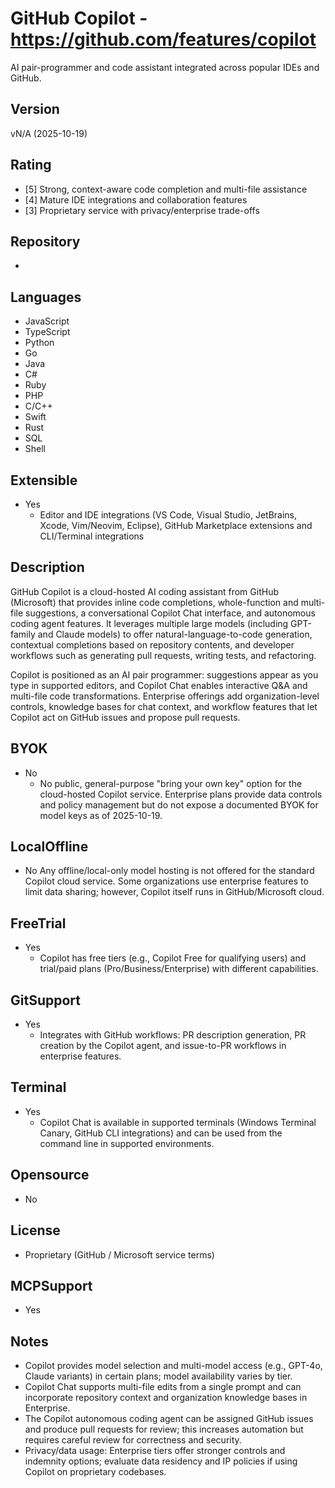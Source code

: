# GitHub Copilot - https://github.com/features/copilot
AI pair-programmer and code assistant integrated across popular IDEs and GitHub.
## Version
vN/A (2025-10-19)
## Rating
- [5] Strong, context-aware code completion and multi-file assistance
- [4] Mature IDE integrations and collaboration features
- [3] Proprietary service with privacy/enterprise trade-offs
## Repository
- 
## Languages
- JavaScript
- TypeScript
- Python
- Go
- Java
- C#
- Ruby
- PHP
- C/C++
- Swift
- Rust
- SQL
- Shell
## Extensible
- Yes
  - Editor and IDE integrations (VS Code, Visual Studio, JetBrains, Xcode, Vim/Neovim, Eclipse), GitHub Marketplace extensions and CLI/Terminal integrations
## Description
GitHub Copilot is a cloud-hosted AI coding assistant from GitHub (Microsoft) that provides inline code completions, whole-function and multi-file suggestions, a conversational Copilot Chat interface, and autonomous coding agent features. It leverages multiple large models (including GPT-family and Claude models) to offer natural-language-to-code generation, contextual completions based on repository contents, and developer workflows such as generating pull requests, writing tests, and refactoring.

Copilot is positioned as an AI pair programmer: suggestions appear as you type in supported editors, and Copilot Chat enables interactive Q&A and multi-file code transformations. Enterprise offerings add organization-level controls, knowledge bases for chat context, and workflow features that let Copilot act on GitHub issues and propose pull requests.
## BYOK
- No
  - No public, general-purpose "bring your own key" option for the cloud-hosted Copilot service. Enterprise plans provide data controls and policy management but do not expose a documented BYOK for model keys as of 2025-10-19.
## LocalOffline
- No
  Any offline/local-only model hosting is not offered for the standard Copilot cloud service. Some organizations use enterprise features to limit data sharing; however, Copilot itself runs in GitHub/Microsoft cloud.
## FreeTrial
- Yes
  - Copilot has free tiers (e.g., Copilot Free for qualifying users) and trial/paid plans (Pro/Business/Enterprise) with different capabilities.
## GitSupport
- Yes
  - Integrates with GitHub workflows: PR description generation, PR creation by the Copilot agent, and issue-to-PR workflows in enterprise features.
## Terminal
- Yes
  - Copilot Chat is available in supported terminals (Windows Terminal Canary, GitHub CLI integrations) and can be used from the command line in supported environments.
## Opensource
- No
## License
- Proprietary (GitHub / Microsoft service terms)
## MCPSupport
- Yes
## Notes
- Copilot provides model selection and multi-model access (e.g., GPT-4o, Claude variants) in certain plans; model availability varies by tier.
- Copilot Chat supports multi-file edits from a single prompt and can incorporate repository context and organization knowledge bases in Enterprise.
- The Copilot autonomous coding agent can be assigned GitHub issues and produce pull requests for review; this increases automation but requires careful review for correctness and security.
- Privacy/data usage: Enterprise tiers offer stronger controls and indemnity options; evaluate data residency and IP policies if using Copilot on proprietary codebases.

